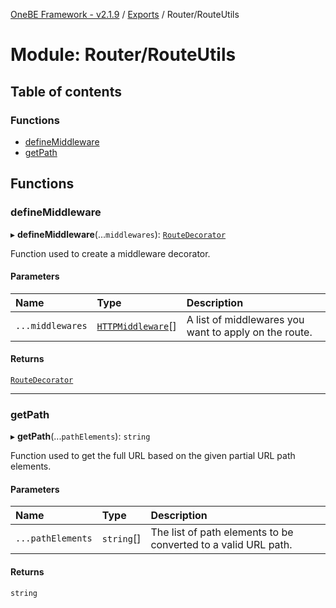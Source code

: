 [OneBE Framework - v2.1.9](../README.md) / [Exports](../modules.md) / Router/RouteUtils

# Module: Router/RouteUtils

## Table of contents

### Functions

- [defineMiddleware](Router_RouteUtils.md#definemiddleware)
- [getPath](Router_RouteUtils.md#getpath)

## Functions

### defineMiddleware

▸ **defineMiddleware**(...`middlewares`): [`RouteDecorator`](Router_RouteTypes.md#routedecorator)

Function used to create a middleware decorator.

#### Parameters

| Name | Type | Description |
| :------ | :------ | :------ |
| `...middlewares` | [`HTTPMiddleware`](HTTP_HTTPTypes.md#httpmiddleware)[] | A list of middlewares you want to apply on the route. |

#### Returns

[`RouteDecorator`](Router_RouteTypes.md#routedecorator)

___

### getPath

▸ **getPath**(...`pathElements`): `string`

Function used to get the full URL based on the given partial URL path elements.

#### Parameters

| Name | Type | Description |
| :------ | :------ | :------ |
| `...pathElements` | `string`[] | The list of path elements to be converted to a valid URL path. |

#### Returns

`string`
